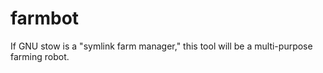 # farmbot
If GNU stow is a "symlink farm manager," this tool will be a multi-purpose farming robot.
